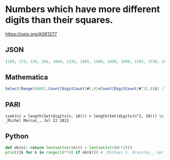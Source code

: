 # Numbers which have more different digits than their squares\.
https://oeis.org/A061277
## JSON
```JSON
[109, 173, 235, 264, 1049, 1235, 1485, 1489, 1490, 1498, 1703, 1730, 1823, 1834, 2107, 2108, 2350, 2357, 2435, 2538, 2581, 2640, 2830, 2978, 2980, 2983, 3114, 3148, 3157, 3408, 4827, 5162, 5470, 5480, 5962, 6380, 6498, 6742, 6912, 7450, 8130, 8167, 9235, 9607]
```
## Mathematica
```Mathematica
Select[Range[6000],Count[DigitCount[#],0]<Count[DigitCount[#^2],0]&] (* _Harvey P. Dale_, Jul 19 2019 *)
```
## PARI
```PARI
isok(n) = length(Set(digits(n, 10))) > length(Set(digits(n^2, 10))) \\ _Michel Marcus_, Jul 22 2013
```
## Python
```Python
def ok(n): return len(set(str(n))) > len(set(str(n**2)))
print([k for k in range(10**4) if ok(k)]) # _Michael S. Branicky_, Apr 20 2023
```
